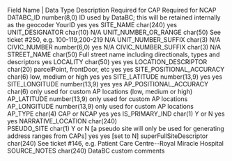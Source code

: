 Field Name |	Data Type	Description	Required for CAP	Required for NCAP
DATABC_ID	number(8,0)	ID used by DataBC; this will be retained internally as the geocoder YourID	yes	yes
SITE_NAME	char(240)			yes
UNIT_DESIGNATOR	char(10)			N/A
UNIT_NUMBER_OR_RANGE	char(50)	See ticket #250, e.g. 100-119,200-219		N/A
UNIT_NUMBER_SUFFIX	char(3)			N/A
CIVIC_NUMBER	number(6,0)		yes	N/A
CIVIC_NUMBER_SUFFIX	char(3)			N/A
STREET_NAME	char(50)	Full street name including directionals, types and descriptors	yes	
LOCALITY	char(50)		yes	yes
LOCATION_DESCRIPTOR	char(20)	parcelPoint, frontDoor, etc	yes	yes
SITE_POSITIONAL_ACCURACY	char(6)	low, medium or high	yes	yes
SITE_LATITUDE	number(13,9)		yes	yes
SITE_LONGITUDE	number(13,9)		yes	yes
AP_POSITIONAL_ACCURACY	char(6)	only used for custom AP locations (low, medium or high)		
AP_LATITUDE	number(13,9)	only used for custom AP locations		
AP_LONGITUDE	number(13,9)	only used for custom AP locations		
AP_TYPE	char(4)	CAP or NCAP	yes	yes
IS_PRIMARY_IND	char(1)	Y or N	yes	yes
NARRATIVE_LOCATION	char(240)			
PSEUDO_SITE	char(1)	Y or N [a pseudo site will only be used for generating address ranges from CAPs]	yes	yes [set to N]
superFullSiteDescriptor	char(240)	See ticket #146, e.g. Patient Care Centre--Royal Miracle Hospital		
SOURCE_NOTES	char(240)	DataBC custom comments		
